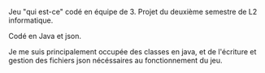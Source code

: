 Jeu "qui est-ce" codé en équipe de 3. Projet du deuxième semestre de L2 informatique.

Codé en Java et json.

Je me suis principalement occupée des classes en java, et de l'écriture et gestion des fichiers json nécéssaires au fonctionnement du jeu.
